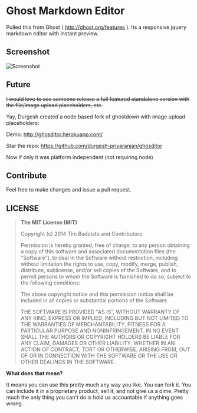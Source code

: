 # Ghost Markdown Editor

Pulled this from Ghost ( http://ghost.org/features ). Its a responsive jquery markdown editor with instant preview.

## Screenshot

![Screenshot](https://raw.github.com/timsayshey/Ghost-Markdown-Editor/master/screenshot.png)

## Future

~~I would love to see someone release a full featured standalone version with the file/image upload placeholders, etc.~~

Yay, Durgesh created a node based fork of ghostdown with image upload placeholders:

Demo: http://ghosditor.herokuapp.com/  
 
Star the repo: https://github.com/durgesh-priyaranjan/ghosditor

Now if only it was platform independent (not requiring node)

## Contribute

Feel free to make changes and issue a pull request.

## LICENSE

>**The MIT License (MIT)**
>
>Copyright (c) 2014 Tim Badolato and Contributors
>
>Permission is hereby granted, free of charge, to any person obtaining a copy of this software and associated documentation files (the "Software"), to deal in the Software without restriction, including without limitation the rights to use, copy, modify, merge, publish, distribute, sublicense, and/or sell copies of the Software, and to permit persons to whom the Software is furnished to do so, subject to the following conditions:
>
>The above copyright notice and this permission notice shall be included in all copies or substantial portions of the Software.
>
>THE SOFTWARE IS PROVIDED "AS IS", WITHOUT WARRANTY OF ANY KIND, EXPRESS OR IMPLIED, INCLUDING BUT NOT LIMITED TO THE WARRANTIES OF MERCHANTABILITY, FITNESS FOR A PARTICULAR PURPOSE AND NONINFRINGEMENT. IN NO EVENT SHALL THE AUTHORS OR COPYRIGHT HOLDERS BE LIABLE FOR ANY CLAIM, DAMAGES OR OTHER LIABILITY, WHETHER IN AN ACTION OF CONTRACT, TORT OR OTHERWISE, ARISING FROM, OUT OF OR IN CONNECTION WITH THE SOFTWARE OR THE USE OR OTHER DEALINGS IN THE SOFTWARE.

**What does that mean?**

It means you can use this pretty much any way you like. You can fork it. You can include it in a proprietary product, sell it, and not give us a dime. Pretty much the only thing you can't do is hold us accountable if anything goes wrong.
